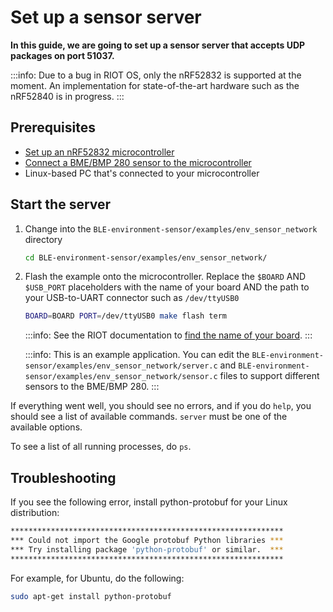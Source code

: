 # Set up a sensor server

**In this guide, we are going to set up a sensor server that accepts UDP packages on port 51037.**

:::info:
Due to a bug in RIOT OS, only the nRF52832 is supported at the moment. An implementation for state-of-the-art hardware such as the nRF52840 is in progress.
:::

## Prerequisites

- [Set up an nRF52832 microcontroller](../how-to-guides/set-up-nrf52-microcontroller.md)
- [Connect a BME/BMP 280 sensor to the microcontroller](../how-to-guides/connect-bosch-bme-280-bmp-280.md)
- Linux-based PC that's connected to your microcontroller

## Start the server

1. Change into the `BLE-environment-sensor/examples/env_sensor_network` directory

    ```bash
    cd BLE-environment-sensor/examples/env_sensor_network/
    ```
    
2. Flash the example onto the microcontroller. Replace the `$BOARD` AND `$USB_PORT` placeholders with the name of your board AND the path to your USB-to-UART connector such as `/dev/ttyUSB0` 
    
    ```bash
    BOARD=BOARD PORT=/dev/ttyUSB0 make flash term
    ```

    :::info:
    See the RIOT documentation to [find the name of your board](https://api.riot-os.org/group__boards.html).
    :::

    :::info:
    This is an example application. You can edit the `BLE-environment-sensor/examples/env_sensor_network/server.c` and `BLE-environment-sensor/examples/env_sensor_network/sensor.c` files to support different sensors to the BME/BMP 280.
    :::

If everything went well, you should see no errors, and if you do `help`, you should see a list of available commands.
`server` must be one of the available options.

To see a list of all running processes, do `ps`.

## Troubleshooting

If you see the following error, install python-protobuf for your Linux distribution:

```bash
*************************************************************
*** Could not import the Google protobuf Python libraries ***
*** Try installing package 'python-protobuf' or similar.  ***
*************************************************************
```

For example, for Ubuntu, do the following:

```bash
sudo apt-get install python-protobuf
```

